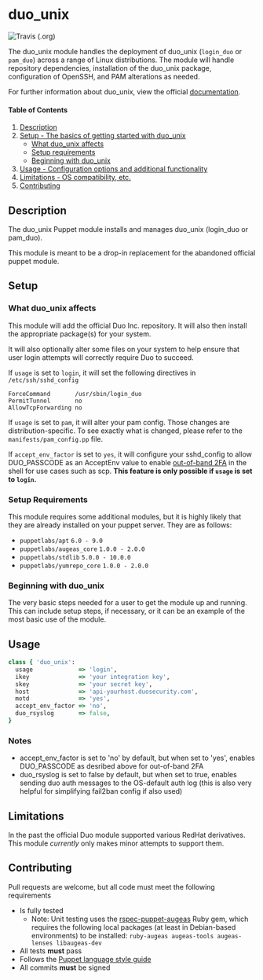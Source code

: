 
# duo_unix

![Travis (.org)](https://img.shields.io/travis/indiana-university/puppet-duo_unix?style=flat-square)

The duo_unix module handles the deployment of duo_unix (`login_duo` or 
`pam_duo`) across a range of Linux distributions. The module will handle
repository dependencies, installation of the duo_unix package, configuration
of OpenSSH, and PAM alterations as needed.

For further information about duo_unix, view the official
[documentation](https://www.duosecurity.com/docs/duounix).

#### Table of Contents

1. [Description](#description)
2. [Setup - The basics of getting started with duo_unix](#setup)
    * [What duo_unix affects](#what-duo_unix-affects)
    * [Setup requirements](#setup-requirements)
    * [Beginning with duo_unix](#beginning-with-duo_unix)
3. [Usage - Configuration options and additional functionality](#usage)
4. [Limitations - OS compatibility, etc.](#limitations)
5. [Contributing](#contributing)

## Description

The duo_unix Puppet module installs and manages duo_unix (login_duo or pam_duo).

This module is meant to be a drop-in replacement for the abandoned official 
puppet module.

## Setup

### What duo_unix affects

This module will add the official Duo Inc. repository. It will also then
install the appropriate package(s) for your system.

It will also optionally alter some files on your system to help ensure that user
login attempts will correctly require Duo to succeed.

If `usage` is set to `login`, it will set the following directives in
`/etc/ssh/sshd_config` 

```
ForceCommand       /usr/sbin/login_duo
PermitTunnel       no
AllowTcpForwarding no
```

If `usage` is set to `pam`, it will alter your pam config. Those changes are
distribution-specific. To see exactly what is changed, please refer to the
`manifests/pam_config.pp` file.

If `accept_env_factor` is set to `yes`, it will configure your sshd_config
 to allow DUO_PASSCODE as an AcceptEnv value to enable [out-of-band 2FA](https://help.duo.com/s/article/3313?language=en_US) 
in the shell for use cases such as scp. **This feature is only possible if 
`usage` is set to `login`.**

### Setup Requirements

This module requires some additional modules, but it is highly likely that they
are already installed on your puppet server. They are as follows:


* `puppetlabs/apt` `6.0 - 9.0`
* `puppetlabs/augeas_core` `1.0.0 - 2.0.0`
* `puppetlabs/stdlib` `5.0.0 - 10.0.0`
* `puppetlabs/yumrepo_core` `1.0.0 - 2.0.0`

### Beginning with duo_unix

The very basic steps needed for a user to get the module up and running. This can include setup steps, if necessary, or it can be an example of the most basic use of the module.

## Usage

```ruby
class { 'duo_unix':
  usage             => 'login',
  ikey              => 'your integration key',
  skey              => 'your secret key',
  host              => 'api-yourhost.duosecurity.com',
  motd              => 'yes',
  accept_env_factor => 'no',
  duo_rsyslog       => false, 
}
```
### Notes 
* accept_env_factor is set to 'no' by default, but when set to 'yes', enables DUO_PASSCODE as desribed above for out-of-band 2FA
* duo_rsyslog is set to false by default, but when set to true, enables sending duo auth messages to the OS-default auth log (this is also very helpful for simplifying fail2ban config if also used)

## Limitations

In the past the official Duo module supported various RedHat derivatives. This
module *currently* only makes minor attempts to support them.

## Contributing

Pull requests are welcome, but all code must meet the following requirements

* Is fully tested
  * Note: Unit testing uses the [rspec-puppet-augeas](https://github.com/domcleal/rspec-puppet-augeas) Ruby gem, which requires the following local packages (at least in Debian-based environments) to be installed: `ruby-augeas augeas-tools augeas-lenses libaugeas-dev`
* All tests **must** pass
* Follows the [Puppet language style guide](https://puppet.com/docs/puppet/latest/style_guide.html)
* All commits **must** be signed
